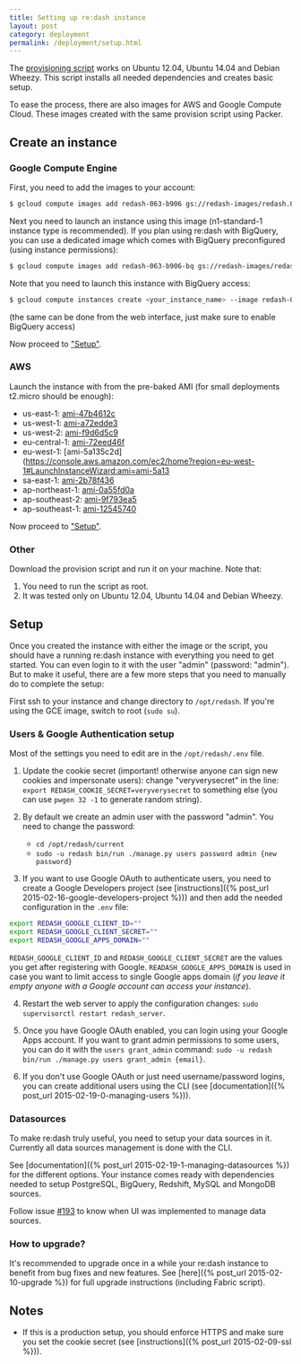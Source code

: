 ```yaml
---
title: Setting up re:dash instance
layout: post
category: deployment
permalink: /deployment/setup.html
---
```


The [provisioning script](https://github.com/EverythingMe/redash/blob/master/setup/bootstrap.sh) works on Ubuntu 12.04, Ubuntu 14.04 and Debian Wheezy. This script installs all needed dependencies and creates basic setup.

To ease the process, there are also images for AWS and Google Compute Cloud. These images created with the same provision script using Packer.

## Create an instance

### Google Compute Engine

First, you need to add the images to your account:

```bash
$ gcloud compute images add redash-063-b906 gs://redash-images/redash.0.6.3.b906.tar.gz
```

Next you need to launch an instance using this image (n1-standard-1 instance type is recommended). If you plan using re:dash with BigQuery, you can use a dedicated image which comes with BigQuery preconfigured (using instance permissions):

```bash
$ gcloud compute images add redash-063-b906-bq gs://redash-images/redash.0.6.3.b906-bq.tar.gz
```

Note that you need to launch this instance with BigQuery access:

```bash
$ gcloud compute instances create <your_instance_name> --image redash-060-b812-bq --scopes storage-ro bigquery
```

(the same can be done from the web interface, just make sure to enable BigQuery access)

Now proceed to ["Setup"](#setup).

### AWS

Launch the instance with from the pre-baked AMI (for small deployments t2.micro should be enough):

* us-east-1: [ami-47b4612c](https://console.aws.amazon.com/ec2/home?region=us-east-1#LaunchInstanceWizard:ami=ami-47b4612c)
* us-west-1: [ami-a72edde3](https://console.aws.amazon.com/ec2/home?region=us-west-1#LaunchInstanceWizard:ami=ami-a72edde3)
* us-west-2: [ami-f9d6d5c9](https://console.aws.amazon.com/ec2/home?region=us-west-2#LaunchInstanceWizard:ami=ami-f9d6d5c9)
* eu-central-1: [ami-72eed46f](https://console.aws.amazon.com/ec2/home?region=eu-central-1#LaunchInstanceWizard:ami=ami-72eed46f)
* eu-west-1: [ami-5a135c2d](https://console.aws.amazon.com/ec2/home?region=eu-west-1#LaunchInstanceWizard:ami=ami-5a13
* sa-east-1: [ami-2b78f436](https://console.aws.amazon.com/ec2/home?region=sa-east-1#LaunchInstanceWizard:ami=ami-2b78f436)
* ap-northeast-1: [ami-0a55fd0a](https://console.aws.amazon.com/ec2/home?region=ap-northeast-1#LaunchInstanceWizard:ami=ami-0a55fd0a)
* ap-southeast-2: [ami-9f793ea5](https://console.aws.amazon.com/ec2/home?region=ap-southeast-2#LaunchInstanceWizard:ami=ami-9f793ea5)
* ap-southeast-1: [ami-12545740](https://console.aws.amazon.com/ec2/home?region=ap-southeast-1#LaunchInstanceWizard:ami=ami-12545740)

Now proceed to ["Setup"](#setup).

### Other

Download the provision script and run it on your machine. Note that:

1. You need to run the script as root.
2. It was tested only on Ubuntu 12.04, Ubuntu 14.04 and Debian Wheezy.

## <a name="setup">Setup</a>

Once you created the instance with either the image or the script, you should have a running
re:dash instance with everything you need to get started. You can even login to it with the user "admin" (password: "admin"). But to make it useful, there are a few more steps that you need to manually do to complete the setup:

First ssh to your instance and change directory to `/opt/redash`. If you're using the GCE image, switch to root (`sudo su`).

### Users & Google Authentication setup

Most of the settings you need to edit are in the `/opt/redash/.env` file.

1. Update the cookie secret (important! otherwise anyone can sign new cookies and impersonate users): change "veryverysecret" in the line: `export REDASH_COOKIE_SECRET=veryverysecret` to something else (you can use `pwgen 32 -1` to generate random string).

2. By default we create an admin user with the password "admin". You need to change the password:
    * `cd /opt/redash/current`
    * `sudo -u redash bin/run ./manage.py users password admin {new password}`

3. If you want to use Google OAuth to authenticate users, you need to create a Google Developers project (see [instructions]({% post_url 2015-02-16-google-developers-project %})) and then add the needed configuration in the `.env` file:

  ```bash
  export REDASH_GOOGLE_CLIENT_ID=""
  export REDASH_GOOGLE_CLIENT_SECRET=""
  export REDASH_GOOGLE_APPS_DOMAIN=""
  ```

  `REDASH_GOOGLE_CLIENT_ID` and `REDASH_GOOGLE_CLIENT_SECRET` are the values you get after registering with Google. `READASH_GOOGLE_APPS_DOMAIN` is used in case you want to limit access to single Google apps domain (_if you leave it empty anyone with a Google account can access your instance_).

4. Restart the web server to apply the configuration changes: `sudo supervisorctl restart redash_server`.

4. Once you have Google OAuth enabled, you can login using your Google Apps account. If you want to grant admin permissions to some users, you can do it with the `users grant_admin` command: `sudo -u redash bin/run ./manage.py users grant_admin {email}`.

5. If you don't use Google OAuth or just need username/password logins, you can create additional users using the CLI (see [documentation]({% post_url 2015-02-19-0-managing-users %})).

### Datasources

To make re:dash truly useful, you need to setup your data sources in it. Currently all data sources management is done with the CLI.

See [documentation]({% post_url 2015-02-19-1-managing-datasources %}) for the different options. Your instance comes ready with dependencies needed to setup PostgreSQL, BigQuery, Redshift, MySQL and MongoDB sources.

Follow issue [#193](https://github.com/EverythingMe/redash/issues/193) to know when UI was implemented to manage data sources.

### How to upgrade?

It's recommended to upgrade once in a while your re:dash instance to benefit from bug fixes and new features. See [here]({% post_url 2015-02-10-upgrade %}) for full upgrade instructions (including Fabric script).

## Notes

* If this is a production setup, you should enforce HTTPS and make sure you set the cookie secret (see [instructions]({% post_url 2015-02-09-ssl %})).
